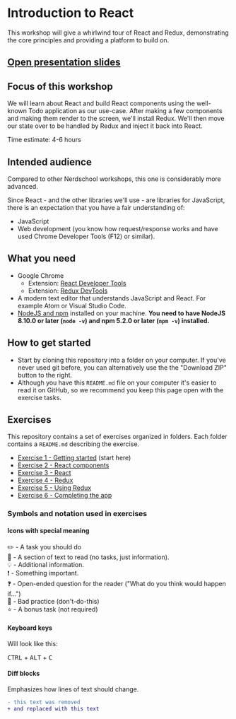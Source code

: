 # Introduction to React

This workshop will give a whirlwind tour of React and Redux, demonstrating the core principles and providing a platform to build on.

## [Open presentation slides](https://docs.google.com/presentation/d/1yUYziXzROl1q3AbBZkiqujzneW9pF279gfTCnhoXGrM/edit?usp=sharing)

## Focus of this workshop

We will learn about React and build React components using the well-known Todo application as our use-case. After making a few components and making them render to the screen, we'll install Redux. We'll then move our state over to be handled by Redux and inject it back into React.

Time estimate: 4-6 hours

## Intended audience

Compared to other Nerdschool workshops, this one is considerably more advanced. 

Since React - and the other libraries we'll use - are libraries for JavaScript, there is an expectation that you have a fair understanding of:

- JavaScript
- Web development (you know how request/response works and have used Chrome Developer Tools (F12) or similar).

## What you need

- Google Chrome
  - Extension: [React Developer Tools](https://chrome.google.com/webstore/detail/react-developer-tools/fmkadmapgofadopljbjfkapdkoienihi?hl=en)
  - Extension: [Redux DevTools](https://chrome.google.com/webstore/detail/redux-devtools/lmhkpmbekcpmknklioeibfkpmmfibljd?hl=en)
- A modern text editor that understands JavaScript and React. For example Atom or Visual Studio Code.
- [NodeJS and npm](https://nodejs.org/en/) installed on your machine. **You need to have NodeJS 8.10.0 or later (`node -v`) and npm 5.2.0 or later (`npm -v`) installed.**

## How to get started

- Start by cloning this repository into a folder on your computer. If you've never used git before, you can alternatively use the the "Download ZIP" button to the right.
- Although you have this `README.md` file on your computer it's easier to read it on GitHub, so we recommend you keep this page open with the exercise tasks.

## Exercises

This repository contains a set of exercises organized in folders. Each folder contains a `README.md` describing the exercise.

- [Exercise 1 - Getting started](exercise-1/) (start here)
- [Exercise 2 - React components](exercise-2/)
- [Exercise 3 - React](exercise-3/)
- [Exercise 4 - Redux](exercise-4/)
- [Exercise 5 - Using Redux](exercise-5/)
- [Exercise 6 - Completing the app](exercise-6/)

### Symbols and notation used in exercises

#### Icons with special meaning

:pencil2: - A task you should do  
:book: - A section of text to read (no tasks, just information).  
:bulb: - Additional information.  
:exclamation: - Something important.  
:question: - Open-ended question for the reader ("What do you think would happen if...")  
:poop: - Bad practice (don't-do-this)  
:star: - A bonus task (not required)  

#### Keyboard keys

Will look like this:

<kbd>CTRL</kbd> + <kbd>ALT</kbd> + <kbd>C</kbd>

#### Diff blocks

Emphasizes how lines of text should change.

```diff
- this text was removed
+ and replaced with this text
```
